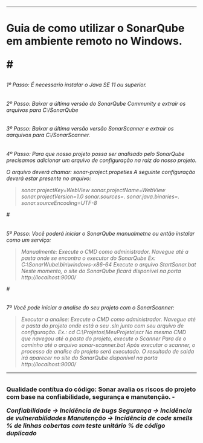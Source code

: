 ----
<h1>Guia de como utilizar o SonarQube em ambiente remoto no Windows.

#<h6>1º Passo: É necessario instalar o Java SE 11 ou superior.
<h6>2º Passo: Baixar a última versão do SonarQube Community e extrair os arquivos para C:/SonarQube 
<h6>3º Passo: Baixar a última versão versão SonarScanner e extrair os aarquivos para C:/SonarScanner.
<h6>4º Passo: Para que nosso projeto possa ser analisado pelo SonarQube precisamos  adicionar um arquivo de configuração na raiz do nosso projeto.

O arquivo deverá chamar: sonar-project.propeties
 A seguinte configuração deverá estar presente no arquivo:

>sonar.projectKey=WebView 
sonar.projectName=WebView 
sonar.projectVersion=1.0 
sonar.sources=. 
sonar.java.binaries=. 
sonar.sourceEncoding=UTF-8

#<h6>5º Passo: Você poderá iniciar o SonarQube manualmetne ou então instalar como um serviço:
>Manualmente:
Execute o CMD como administrador.
Navegue até a pasta onde se encontra o executor do SonarQube
Ex: C:\SonarWube\bin\windows-x86-64
Execute o arquivo StartSonar.bat
Neste momento, o site do SonarQube ficará disponível na porta http://localhost:9000/

#<h6>7º Você pode iniciar a analise do seu projeto com o SonarScanner:
>Executar a analise:
Execute o CMD como administrador.
Navegue até a pasta do projeto onde está o seu .sln junto com seu arquivo de configuração.
Ex.: cd C:\Projetos\MeuProjeto\scr
No mesmo CMD que navegou até a pasta do projeto, execute o Scanner
Para de o caminho até o arquivo sonar-scanner.bat
Após executar o scanner, o processo de analise do projeto será executado. O resultado de saida irá aparecer no site do SonarQube disponível na porta http://localhost:9000/ 

***

<h3> Qualidade contítua do código: Sonar avalia os riscos do projeto com base na confiabilidade, segurança e manutenção.
-

*Confiabilidade -> Incidência de bugs*
*Segurança -> Incidência de vulnerabilidades*
*Manutenção -> Incidência de code smells*
*% de linhas cobertas com teste unitário*
*% de código duplicado*

